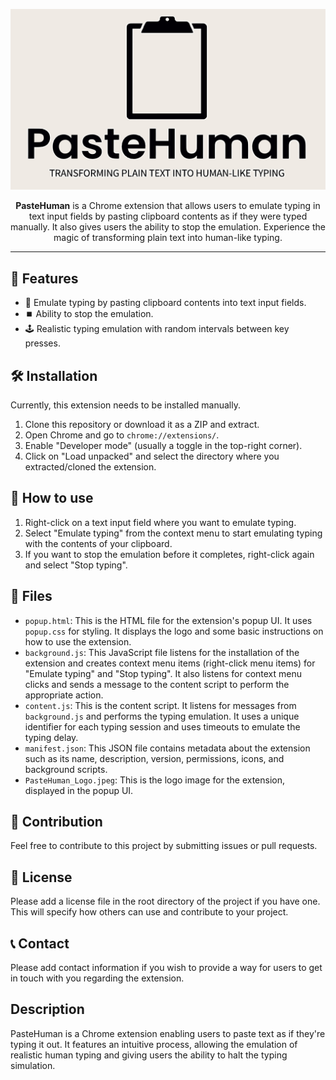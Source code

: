 <p align="center">
  <img src="PasteHuman_Logo.jpg" alt="Logo">
</p>

<p align="center">
  <b>PasteHuman</b> is a Chrome extension that allows users to emulate typing in text input fields by pasting clipboard contents as if they were typed manually. It also gives users the ability to stop the emulation. Experience the magic of transforming plain text into human-like typing.
</p>

---

## 🌟 Features

- 📝 Emulate typing by pasting clipboard contents into text input fields.
- ⏹️ Ability to stop the emulation.
- 🕹️ Realistic typing emulation with random intervals between key presses.

## 🛠️ Installation

Currently, this extension needs to be installed manually.

1. Clone this repository or download it as a ZIP and extract.
2. Open Chrome and go to `chrome://extensions/`.
3. Enable "Developer mode" (usually a toggle in the top-right corner).
4. Click on "Load unpacked" and select the directory where you extracted/cloned the extension.

## 🎯 How to use

1. Right-click on a text input field where you want to emulate typing.
2. Select "Emulate typing" from the context menu to start emulating typing with the contents of your clipboard.
3. If you want to stop the emulation before it completes, right-click again and select "Stop typing".

## 📂 Files

- `popup.html`: This is the HTML file for the extension's popup UI. It uses `popup.css` for styling. It displays the logo and some basic instructions on how to use the extension.
- `background.js`: This JavaScript file listens for the installation of the extension and creates context menu items (right-click menu items) for "Emulate typing" and "Stop typing". It also listens for context menu clicks and sends a message to the content script to perform the appropriate action.
- `content.js`: This is the content script. It listens for messages from `background.js` and performs the typing emulation. It uses a unique identifier for each typing session and uses timeouts to emulate the typing delay.
- `manifest.json`: This JSON file contains metadata about the extension such as its name, description, version, permissions, icons, and background scripts.
- `PasteHuman_Logo.jpeg`: This is the logo image for the extension, displayed in the popup UI.

## 🤝 Contribution

Feel free to contribute to this project by submitting issues or pull requests.

## 📜 License

Please add a license file in the root directory of the project if you have one. This will specify how others can use and contribute to your project.

## 📞 Contact

Please add contact information if you wish to provide a way for users to get in touch with you regarding the extension.

## Description

PasteHuman is a Chrome extension enabling users to paste text as if they're typing it out. It features an intuitive process, allowing the emulation of realistic human typing and giving users the ability to halt the typing simulation.

